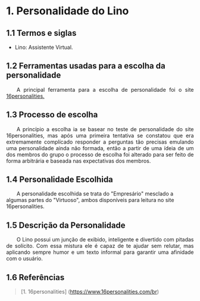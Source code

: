 # 1. Personalidade do Lino

## 1.1 Termos e siglas

* Lino: Assistente Virtual.

## 1.2 Ferramentas usadas para a escolha da personalidade

<p align="justify"> &emsp;&emsp;A principal ferramenta para a escolha de personalidade foi o site <a href="https://www.16personalities.com/br">16personalities.</a></p>

## 1.3 Processo de escolha

<p align="justify"> &emsp;&emsp;A princípio a escolha ia se basear no teste de personalidade do site 16personalities, mas após uma primeira tentativa se constatou que era extremamente complícado responder a perguntas tão precisas emulando uma personalidade ainda não formada, então a partir de uma ídeia de um dos membros do grupo o processo de escolha foi alterado para ser feito de forma arbitrária e baseada nas expectativas dos membros.</p>

## 1.4 Personalidade Escolhida

<p align="jusitfy"> &emsp;&emsp;A personalidade escolhida se trata do "Empresário" mesclado a algumas partes do "Virtuoso", ambos disponíveis para leitura no site 16personalities.</p>

## 1.5 Descrição da Personalidade

<p align="justify"> &emsp;&emsp;O Lino possui um junção de exibido, inteligente e divertido com pitadas de solícito. Com essa mistura ele é capaz de te ajudar sem relutar, mas aplicando sempre humor e um texto informal para garantir uma afinidade com o usuário.</p>

## 1.6 Referências

>[1. 16personalities]
(https://www.16personalities.com/br)